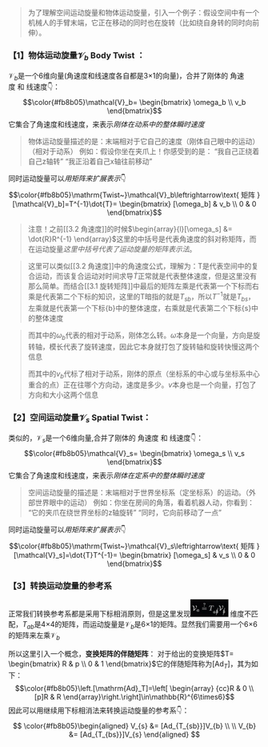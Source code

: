 >为了理解空间运动旋量和物体运动旋量，引入一个例子：假设空间中有一个机械人的手臂末端，它正在移动的同时也在旋转（比如绕自身转的同时向前伸）。

### 【1】物体运动旋量$\mathcal{V}_b$    Body Twist ：
$\mathcal{V}_b$是一个6维向量(角速度和线速度各自都是3×1的向量)，合并了刚体的 角速度 和 线速度👇：
$$\color{#fb8b05}\mathcal{V}_b= \begin{bmatrix} \omega_b \\ v_b \end{bmatrix}$$
它集合了角速度和线速度，来表示*刚体在动系中的整体瞬时速度*

>物体运动旋量描述的是：末端相对于它自己的速度（刚体自己眼中的运动）（相对于动系）
>	例如：假设你坐在夹爪上！你感受到的是：
>	“我自己正绕着自己z轴转”
>	“我正沿着自己x轴往前移动”

同时运动旋量可以*用矩阵来扩展表示*👇
$$\color{#fb8b05}\mathrm{Twist~}\mathcal{V}_b\leftrightarrow\text{ 矩阵 }[\mathcal{V}_b]=T^{-1}\dot{T}=
\begin{bmatrix}
[\omega_b] & v_b \\
0 & 0
\end{bmatrix}$$
>注意！之前[[3.2 角速度]]的时候$\begin{array}{l}[\omega_s] &= \dot{R}R^{-1} \end{array}$这里的中括号是代表角速度的斜对称矩阵，而在运动旋量*这里中括号代表了运动旋量的矩阵表示法*。

>这里可以类似[[3.2 角速度]]中的角速度公式，理解为：T是代表空间中的复合运动，而该复合运动对时间求导$\dot{T}$正常就是代表整体速度，但是这里没有那么简单。而结合[[3.1 旋转矩阵]]中最后的矩阵左乘是代表第一个下标而右乘是代表第二个下标的知识，这里的T暗指的就是$T_{s b}$，所以$T^{-1}$就是$T_{b s}$，左乘就是代表第一个下标{b}中的整体速度，右乘就是代表第二个下标{s}中的整体速度

>而其中的$\omega_b$代表的相对于动系，刚体怎么转。$\omega$本身是一个向量，方向是旋转轴，模长代表了旋转速度，因此它本身就打包了旋转轴和旋转快慢这两个信息
>
>而其中的$v_b$代标了相对于动系，刚体的原点（坐标系的中心或与坐标系中心重合的点）正在往哪个方向动，速度是多少。$v$本身也是一个向量，打包了方向和大小这两个信息





### 【2】空间运动旋量$\mathcal{V}_s$    Spatial Twist：
类似的，$\mathcal{V}_s$是一个6维向量,合并了刚体的 角速度 和 线速度👇：
$$\color{#fb8b05}\mathcal{V}_s= \begin{bmatrix} \omega_s \\ v_s \end{bmatrix}$$
它集合了角速度和线速度，来表示*刚体在定系中的整体瞬时速度*

>空间运动旋量的描述是：末端相对于世界坐标系（定坐标系）的运动。（外部世界眼中的运动）
>	例如：你坐在房间的角落，看着机器人动，你看到：
>	“它的夹爪在绕世界坐标的z轴旋转”
>	“同时，它向前移动了一点”

同时运动旋量可以*用矩阵来扩展表示*👇
$$\color{#fb8b05}\mathrm{Twist~}\mathcal{V}_s\leftrightarrow\text{ 矩阵 }[\mathcal{V}_s]=\dot{T}T^{-1}=
\begin{bmatrix}
[\omega_s] & v_s \\
0 & 0
\end{bmatrix}$$




### 【3】转换运动旋量的参考系
正常我们转换参考系都是采用下标相消原则，但是这里发现<img src="image3/24.png" alt="img.png" style="width:15%;" />
维度不匹配，$T_{a b}$是4×4的矩阵，而运动旋量是$\mathcal{V}_b$是6×1的矩阵。显然我们需要用一个6×6的矩阵来左乘$\mathcal{V}_b$

所以这里引入一个概念，**变换矩阵的伴随矩阵**：
对于给出的变换矩阵$T= \begin{bmatrix} R & p \\ 0 & 1 \end{bmatrix}$它的伴随矩阵称为$[\mathrm{Ad}_T]$，其为如下：
$$\color{#fb8b05}\left.[\mathrm{Ad}_T]=\left[
\begin{array}
{cc}R & 0 \\
[p]R & R
\end{array}\right.\right]\in\mathbb{R}^{6\times6}$$
因此可以用继续用下标相消法来转换运动旋量的参考系👇：
$$
\color{#fb8b05}\begin{aligned}
V_{s} &= [Ad_{T_{sb}}]V_{b} \\ \\
V_{b} &= [Ad_{T_{bs}}]V_{s}
\end{aligned}
$$



